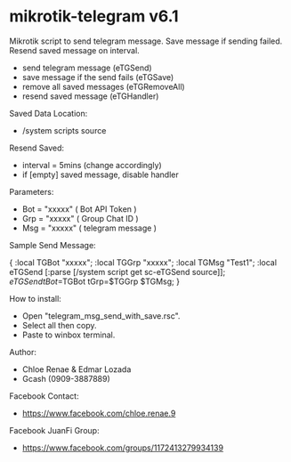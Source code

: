 # mikrotik-telegram v6.1
Mikrotik script to send telegram message. Save message if sending failed. Resend saved message on interval.
- send telegram message (eTGSend)
- save message if the send fails (eTGSave)
- remove all saved messages (eTGRemoveAll)
- resend saved message (eTGHandler)

Saved Data Location:
- /system scripts source

Resend Saved:
- interval = 5mins (change accordingly)
- if [empty] saved message, disable handler

Parameters:
- Bot = "xxxxx" ( Bot API Token )
- Grp = "xxxxx" ( Group Chat ID )
- Msg = "xxxxx" ( telegram message )

Sample Send Message:

{
:local TGBot "xxxxx";
:local TGGrp "xxxxx";
:local TGMsg "Test1";
:local eTGSend [:parse [/system script get sc-eTGSend source]];
$eTGSend tBot=$TGBot tGrp=$TGGrp $TGMsg;
}

How to install:
- Open "telegram_msg_send_with_save.rsc".
- Select all then copy.
- Paste to winbox terminal.

Author:
- Chloe Renae & Edmar Lozada
- Gcash (0909-3887889)

Facebook Contact:
- https://www.facebook.com/chloe.renae.9

Facebook JuanFi Group:
- https://www.facebook.com/groups/1172413279934139
